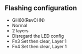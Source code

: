 ## Flashing configuration

  * GH60(RevCHN)
  * Normal
  * 2 layers
  * Disregard the LED config
  * Fn3 Set then clear, Layer 1
  * Fn4 Set then clear, Layer 1
